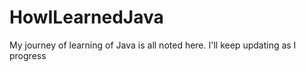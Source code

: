 # HowILearnedJava
My journey of learning of Java is all noted here. I'll keep updating as I progress
